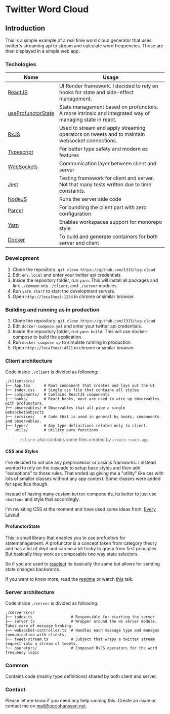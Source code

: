 # Twitter Word Cloud

## Introduction

This is a simple example of a real time word cloud generator that uses twitter's
streaming api to stream and calculate word frequencies. Those are then displayed in
a simple web app.

### Techologies

| Name                                                                          | Usage                                                                                                  |
| ----------------------------------------------------------------------------- | ------------------------------------------------------------------------------------------------------ |
| [ReactJS](https://reactjs.org)                                                | UI Render framework. I decided to rely on hooks for state and side-effect management.                  |
| [useProfunctorState](https://github.com/staltz/use-profunctor-state)          | State management based on profunctors. A more intrinsic and integrated way of managing state in react. |
| [RxJS](https://rxjs-dev.firebaseapp.com)                                      | Used to stream and apply streaming operators on tweets and to maintain websocket connections.          |
| [Typescript](https://www.typescriptlang.org)                                  | For better type safety and modern es features                                                          |
| [WebSockets](https://developer.mozilla.org/en-US/docs/Web/API/WebSockets_API) | Communication layer between client and server                                                          |
| [Jest](https://jestjs.io/)                                                    | Testing framework for client and server. Not that many tests written due to time constaints.           |
| [NodeJS](https://nodejs.org)                                                  | Runs the server side code                                                                              |
| [Parcel](https://parceljs.org)                                                | For bundling the client part with zero configuration                                                   |
| [Yarn](https://yarnpkg.com)                                                   | Enables workspaces support for monorepo style                                                          |
| [Docker](https://docs.docker.com)                                             | To build and generate containers for both server and client                                            |

### Development

1. Clone the repository: `git clone https://github.com/1313/tag-cloud`
2. Edit `env.local` and enter your twitter api credentials.
3. Inside the repository folder, run `yarn`. This will install all packages and link `./common` into `./client`, and `./server` modules.
4. Run `yarn start` to start the development servers.
5. Open `http://localhost:1234` in chrome or similar browser.

### Building and running as in production

1. Clone the repository: `git clone https://github.com/1313/tag-cloud`
2. Edit `docker-compose.yml` and enter your twitter api credentials.
3. Inside the repository folder, run `yarn build`. This will use docker-compose to build the application.
4. Run `docker-compose up` to simulate running in production
5. Open `http://localhost:4321` in chrome or similar browser.

### Client architecture

Code inside `./client` is divided as following:

```
./client/src/
├── App.tsx      # Root component that creates and lays out the UI
├── index.css    # Single css file that contains all styles
├── components/  # Contains ReactJS components
├── hooks/       # React hooks, most are used to wire up observables with profunctors.
├── observables/ # Observables that all pipe a single websocketSubject$
├── services/    # Code that is used in general by hooks, components and observables.
├── types/       # Any type definitions related only to client.
└── utils/       # Utility pure functions
```

> `./client` also contains some files created by `create-react-app`.

#### CSS and Styles

I've decided to not use any preprocessor or cssinjs framworks. I instead wanted to rely on the cascade to setup base styles and then add "exceptions" to those rules. That ended up giving me a "utility" like css with lots of smaller classes without any app context.
Some classes were added for specifics though.

Instead of having many custom `button` components, its better to just use `<button>` and style that accordingly.

I'm revisiting CSS at the moment and have used some ideas from: [Every Layout](https://every-layout.dev).

#### ProfunctorState

This is small library that enables you to use profuctors for statemanagement.
A profunctor is a concept taken from category theory and has a lot of dept and
can be a bit tricky to grasp from first principles.
But basically they work as composable two way state selectors.

So if you are used to [reselect](https://github.com/reduxjs/reselect) its basically the same
but allows for sending state changes backwards.

If you want to know more, read the [readme](https://github.com/staltz/use-profunctor-state) or watch [this](https://www.youtube.com/watch?v=VdiJ_vgVUgs) talk.

### Server architecture

Code inside `./server` is divided as following:

```
./server/src/
├── index.ts                 # Responsible for starting the server
├── server.ts                # Wrapper around the ws server module. Takes care of message broking.
├── websocket-controller.ts  # Handles each message type and manages communication with clients.
├── tweet-stream.ts          # Subject that wraps a twitter stream request into a stream of tweets.
└── operators/               # Composed RxJS operators for the word frequency logic
```

### Common

Contains code (mainly type definitions) shared by both client and server.

### Contact

Please let me know if you need any help running this.
Create an issue or contact me on mail@perjohansson.net.
